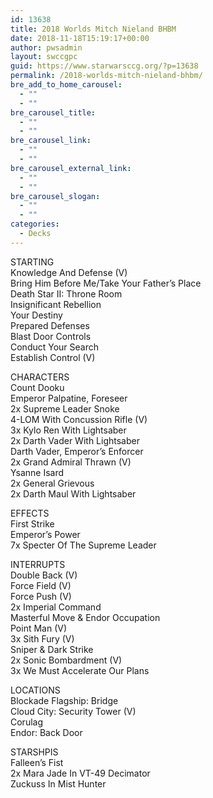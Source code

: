 ```yaml
---
id: 13638
title: 2018 Worlds Mitch Nieland BHBM
date: 2018-11-18T15:19:17+00:00
author: pwsadmin
layout: swccgpc
guid: https://www.starwarsccg.org/?p=13638
permalink: /2018-worlds-mitch-nieland-bhbm/
bre_add_to_home_carousel:
  - ""
  - ""
bre_carousel_title:
  - ""
  - ""
bre_carousel_link:
  - ""
  - ""
bre_carousel_external_link:
  - ""
  - ""
bre_carousel_slogan:
  - ""
  - ""
categories:
  - Decks
---
```

STARTING  
Knowledge And Defense (V)  
Bring Him Before Me/Take Your Father’s Place  
Death Star II: Throne Room  
Insignificant Rebellion  
Your Destiny  
Prepared Defenses  
Blast Door Controls  
Conduct Your Search  
Establish Control (V)

CHARACTERS  
Count Dooku  
Emperor Palpatine, Foreseer  
2x Supreme Leader Snoke  
4-LOM With Concussion Rifle (V)  
3x Kylo Ren With Lightsaber  
2x Darth Vader With Lightsaber  
Darth Vader, Emperor&#8217;s Enforcer  
2x Grand Admiral Thrawn (V)  
Ysanne Isard  
2x General Grievous  
2x Darth Maul With Lightsaber

EFFECTS  
First Strike  
Emperor&#8217;s Power  
7x Specter Of The Supreme Leader

INTERRUPTS  
Double Back (V)  
Force Field (V)  
Force Push (V)  
2x Imperial Command  
Masterful Move & Endor Occupation  
Point Man (V)  
3x Sith Fury (V)  
Sniper & Dark Strike  
2x Sonic Bombardment (V)  
3x We Must Accelerate Our Plans

LOCATIONS  
Blockade Flagship: Bridge  
Cloud City: Security Tower (V)  
Corulag  
Endor: Back Door

STARSHPIS  
Falleen&#8217;s Fist  
2x Mara Jade In VT-49 Decimator  
Zuckuss In Mist Hunter
